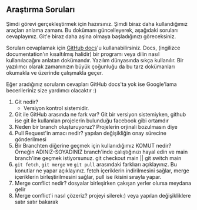 ## Araştırma Soruları

Şimdi görevi gerçekleştirmek için hazırsınız. Şimdi biraz daha kullandığımız araçları anlama zamanı. Bu dokümanı güncelleyerek, aşağıdaki soruları cevaplayınız. Git'e biraz daha aşina olmaya başladığınızı göreceksiniz. 

Soruları cevaplamak için [GitHub docs](https://docs.github.com/en)'u kullanabilirsiniz. Docs, (ingilizce documentation'ın kısaltılmış halidir) bir programı veya dilin nasıl kullanılacağını anlatan dokümandır. Yazılım dünyasında sıkça kullanılır. Bir yazılımcı olarak zamanınızın büyük çoğunluğu da bu tarz dokümanları okumakla ve üzerinde çalışmakla geçer.

Eğer aradığınız soruların cevapları GitHub docs'ta yok ise Google'lama becerileriniz size yardımcı olacaktır :)

1. Git nedir?
	- Versiyon kontrol sistemidir.
2. Git ile GitHub arasında ne fark var?
	Git bir versiyon sistemiyken, github ise git ile kullanılan projelerin bulunduğu facebook gibi ortamdır
3. Neden bir branch oluşturuyoruz?
 	Projelerin orjinali bozulmasın diye
4. Pull Request'in amacı nedir?
	yapılan değişikliğin onay sürecine gönderilmesi
5. Bir Branchten diğerine geçmek için kullanıdığımız KOMUT nedir? Örneğin ADINIZ-SOYADINIZ branch'inde çalıştığınızı hayal edin ve main branch'ine geçmek istiyorsunuz.
	git checkout main || git switch main
6. `git fetch`, `git merge` ve `git pull` arasındaki farklıarı açıklayınız. Bu konutlar ne yapar açıklayınız.
	fetch içeriklerin indirilmesini sağlar,
	merge içeriklerin birleştirilmesini sağlar,
	pull ise ikisini sırayla yapar.
7. Merge conflict nedir?
	dosyalar birleşirken çakışan yerler olursa meydana gelir
8. Merge conflict'i nasıl çözeriz?
	projeyi silerek:) veya yapılan değişikliklere satır satır bakarak

